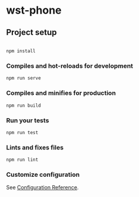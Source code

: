 <!--
 * @Description:  In User Settings Edit
 * @Author: 彭善智
 * @LastEditors: 彭善智
 * @Date: 2019-03-01 22:28:22
 * @LastEditTime: 2019-03-02 12:30:24
 -->

# wst-phone

## Project setup
```

npm install
```

### Compiles and hot-reloads for development
```
npm run serve
```

### Compiles and minifies for production
```
npm run build
```

### Run your tests
```
npm run test
```

### Lints and fixes files
```
npm run lint
```

### Customize configuration
See [Configuration Reference](https://cli.vuejs.org/config/).
